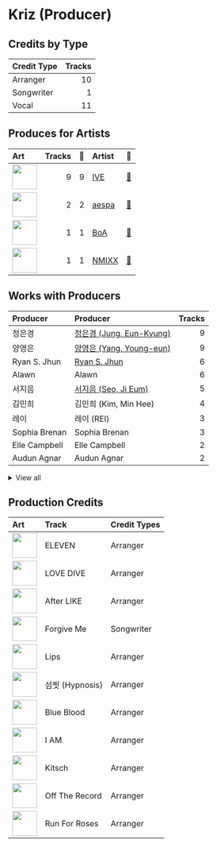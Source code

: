 # Kriz (Producer)

## Credits by Type

| Credit Type | Tracks |
|:---|---:|
| Arranger | 10 |
| Songwriter | 1 |
| Vocal | 11 |

## Produces for Artists

| Art | Tracks | 💚 | Artist | 🔗 |
|:---|---:|---:|:---|:---|
| <img src="https://i.scdn.co/image/ab6761610000e5eb1e1e3c9c9582aba8686b42d2" alt="" width="50" /> | 9 | 9 | [IVE](../../artists/ive/overview.md) | [🔗](https://open.spotify.com/artist/6RHTUrRF63xao58xh9FXYJ) |
| <img src="https://i.scdn.co/image/ab6761610000e5ebbe7e71571cf58f1b9a36f0f7" alt="" width="50" /> | 2 | 2 | [aespa](../../artists/aespa/overview.md) | [🔗](https://open.spotify.com/artist/6YVMFz59CuY7ngCxTxjpxE) |
| <img src="https://i.scdn.co/image/ab6761610000e5eb1925e6520e474e569c971b36" alt="" width="50" /> | 1 | 1 | [BoA](../../artists/boa/overview.md) | [🔗](https://open.spotify.com/artist/4muJrGMndyYWqZtfk8OWy4) |
| <img src="https://i.scdn.co/image/ab6761610000e5eb1edc72b57c227d48e28888b1" alt="" width="50" /> | 1 | 1 | [NMIXX](../../artists/nmixx/overview.md) | [🔗](https://open.spotify.com/artist/28ot3wh4oNmoFOdVajibBl) |

## Works with Producers

| Producer | Producer | Tracks |
|:---|:---|---:|
| 정은경 | [정은경 (Jung, Eun-Kyung)](../정은경_(jung,_eun-kyung)/overview.md) | 9 |
| 양영은 | [양영은 (Yang, Young-eun)](../양영은_(yang,_young-eun)/overview.md) | 9 |
| Ryan S. Jhun | [Ryan S. Jhun](../ryan_s__jhun/overview.md) | 6 |
| Alawn | Alawn | 6 |
| 서지음 | [서지음 (Seo, Ji Eum)](../서지음_(seo,_ji_eum)/overview.md) | 5 |
| 김민희 | 김민희 (Kim, Min Hee) | 4 |
| 레이 | 레이 (REI) | 3 |
| Sophia Brenan | Sophia Brenan | 3 |
| Elle Campbell | Elle Campbell | 2 |
| Audun Agnar | Audun Agnar | 2 |


<details>
<summary>View all</summary>

| Producer | Producer | Tracks |
|:---|:---|---:|
| Lauren Aquilina | Lauren Aquilina | 2 |
| Nick Hahn | Nick Hahn | 2 |
| Simon Bergseth | Simon Bergseth | 2 |
| 이스란 | 이스란 (Lee, Seran) | 2 |
| 가을 | 가을 (GAEUL) | 2 |
| Exy | Exy | 1 |
| Frankie Day | Frankie Day | 1 |
| Starsmith | Starsmith | 1 |
| 이경원 | 이경원 (Lee, Kyung-won) | 1 |
| LDN Noise | [LDN Noise](../ldn_noise/overview.md) | 1 |
| Benjamin Pinkus | Benjamin Pinkus | 1 |
| Emily Harbakk | Emily Harbakk | 1 |
| BoA | BoA | 1 |
| Elof Loelv | Elof Loelv | 1 |
| Taet Chesterton | Taet Chesterton | 1 |
| 서은일 | 서은일 (Seo, Eun-il) | 1 |
| Iselin Solheim | Iselin Solheim | 1 |
| Hilda Stenmalm | Hilda Stenmalm | 1 |
| BlackSmith | BlackSmith | 1 |
| Eline Noelia | Eline Noelia | 1 |
| Markus Gustafson | Markus Gustafson | 1 |
| Kyle Joseph Faulkner | Kyle Joseph Faulkner | 1 |
| Stally | Stally | 1 |
| Greg Bonnick | Greg Bonnick | 1 |
| 이태섭 | [이태섭 (Lee, Tae-Sub)](../이태섭_(lee,_tae-sub)/overview.md) | 1 |
| SOHLHEE | SOHLHEE | 1 |
| 강영현 | 강영현 (Kang, Young-hyun) | 1 |
| Brooke Tomlinson | Brooke Tomlinson | 1 |
| Jordan Reyes | Jordan Reyes | 1 |
| Omega | Omega | 1 |
| Alexander Pavelich | Alexander Pavelich | 1 |
| RISC | RISC | 1 |
| PATEKO | PATEKO | 1 |
| Ayushy | Ayushy | 1 |
| 서정아 | 서정아 (Seo, Jung Ah) | 1 |
| 엄세희 | [엄세희 (Um, Se-Hee)](../엄세희_(um,_se-hee)/overview.md) | 1 |
| Anders Nilsen | Anders Nilsen | 1 |
| Adriana Caldas de Barros | Adriana Caldas de Barros | 1 |
| 김이나 | [김이나 (Kim, Eana)](../김이나_(kim,_eana)/overview.md) | 1 |
| LOSTBOY | LOSTBOY | 1 |
| Avin | Avin | 1 |
| Tea Carpenter | Tea Carpenter | 1 |
| 구혜진 | [구혜진 (Gu, Hye-jin)](../구혜진_(gu,_hye-jin)/overview.md) | 1 |
| Andre Davidson | Andre Davidson | 1 |
| 황현 | 황현 (Hwang, Hyeon) | 1 |
| 이상엽 | 이상엽 (Lee, Sang-yeob) | 1 |
| Soaky Siren | Soaky Siren | 1 |
| Sean Davidson | Sean Davidson | 1 |
| Bård Bonsaksen | Bård Bonsaksen (Bonsaken, Bård) | 1 |
| Sivert Hjeltnes Hagtvet | Sivert Hjeltnes Hagtvet | 1 |
| Kristin Marie | Kristin Marie | 1 |
| Danny Shah | Danny Shah | 1 |
| Hayden Chapman | Hayden Chapman | 1 |
| Mommy Son | Mommy Son | 1 |
| Sofiloud | Sofiloud | 1 |
| Lauren Keen | Lauren Keen | 1 |
| Tor-Andrè Jensen Skaar | Tor-Andrè Jensen Skaar (Skaar, Tor-Andrè Jensen) | 1 |
| Lars Kristian Rosness | Lars Kristian Rosness | 1 |
| Corey Sanders | Corey Sanders | 1 |
| Slay | Slay | 1 |

</details>


## Production Credits

| Art | Track | Credit Types |
|:---|:---|:---|
| <img src="https://i.scdn.co/image/ab67616d0000b273da343b21617aac0c57e332bb" alt="" width="50" /> | ELEVEN | Arranger |
| <img src="https://i.scdn.co/image/ab67616d0000b2739016f58cc49e6473e1207093" alt="" width="50" /> | LOVE DIVE | Arranger |
| <img src="https://i.scdn.co/image/ab67616d0000b27387f53da5fb4ab1171766b2d5" alt="" width="50" /> | After LIKE | Arranger |
| <img src="https://i.scdn.co/image/ab67616d0000b273f422ff6b7d82ac38f7821d46" alt="" width="50" /> | Forgive Me | Songwriter |
| <img src="https://i.scdn.co/image/ab67616d0000b27325ef3cec1eceefd4db2f91c8" alt="" width="50" /> | Lips | Arranger |
| <img src="https://i.scdn.co/image/ab67616d0000b27325ef3cec1eceefd4db2f91c8" alt="" width="50" /> | 섬찟 (Hypnosis) | Arranger |
| <img src="https://i.scdn.co/image/ab67616d0000b27325ef3cec1eceefd4db2f91c8" alt="" width="50" /> | Blue Blood | Arranger |
| <img src="https://i.scdn.co/image/ab67616d0000b27325ef3cec1eceefd4db2f91c8" alt="" width="50" /> | I AM | Arranger |
| <img src="https://i.scdn.co/image/ab67616d0000b27325ef3cec1eceefd4db2f91c8" alt="" width="50" /> | Kitsch | Arranger |
| <img src="https://i.scdn.co/image/ab67616d0000b2734d00ac692bae6ce08d2b49ad" alt="" width="50" /> | Off The Record | Arranger |
| <img src="https://i.scdn.co/image/ab67616d0000b27381d97a31253b898bc4149195" alt="" width="50" /> | Run For Roses | Arranger |